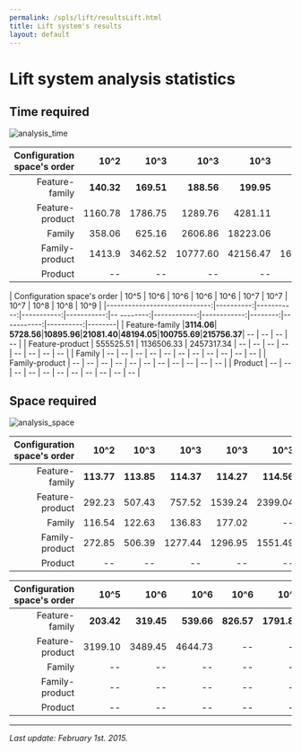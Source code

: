```yaml
---
permalink: /spls/lift/resultsLift.html
title: Lift system's results
layout: default
---
```

# Lift system analysis statistics

## Time required

![analysis_time]({{site.baseurl}}/assets/lift-mean-analysis_time-configurations_ascending-logarithmic-ALL.png)

|Configuration space's order   |      10^2 |       10^3 |       10^3 |       10^3 |       10^3 |       10^4 |       10^4 |       10^4 |       10^5 |      10^5 |
|-----------------------------:|----------:|-----------:|-----------:|-----------:|-----------:|-----------:|-----------:|-----------:|-----------:|----------:|
|Feature-family                |**140.32** |  **169.51**|  **188.56**|  **199.95**|  **223.20**|  **266.20**|  **339.85**|  **472.01**|  **601.46**|**1021.76**|
|Feature-product               | 1160.78   |    1786.75 |    1289.76 |    4281.11 |    7739.10 |   14769.15 |   29418.50 |   60785.39 |  127344.46 | 266609.58 |
|Family                        | 358.06    |     625.16 |    2606.86 |   18223.06 |         -- |         -- |         -- |         -- |         -- |        -- |
|Family-product                | 1413.9    |    3462.52 |   10777.60 |   42156.47 |  167837.42 |  453830.76 | 1870142.24 |         -- |         -- |        -- |
|Product                       |   --      |         -- |         -- |         -- |         -- |         -- |         -- |         -- |         -- |        -- |

|  Configuration space's order |      10^5 |       10^6 |      10^6  |       10^6 |       10^6 |        10^7 |        10^7 |    10^7 |       10^8 |      10^8 |   10^9 | 
|-----------------------------:|----------:|-----------:|-----------:|-----------:|-- --------:|------------:|------------:|--------:|-----------:|----------:|--------|
|  Feature-family              |**3114.06**| **5728.56**|**10895.96**|**21081.40**|**48194.05**|**100755.69**|**215756.37**|      -- |         -- |        -- |     -- |
|  Feature-product             | 555525.51 | 1136506.33 | 2457317.34 |         -- |         -- |          -- |          -- |      -- |         -- |        -- |     -- |
|  Family                      |        -- |         -- |         -- |         -- |         -- |          -- |          -- |      -- |         -- |        -- |     -- |
|  Family-product              |        -- |         -- |         -- |         -- |         -- |          -- |          -- |      -- |         -- |        -- |     -- |
|  Product                     |        -- |         -- |         -- |         -- |         -- |          -- |          -- |      -- |         -- |        -- |     -- |



## Space required

![analysis_space]({{site.baseurl}}/assets/lift-mean-memory-configurations_ascending-ALL.png)


|  Configuration space's order |     10^2 |     10^3 |     10^3 |     10^3 |      10^3 |      10^4 |      10^4 |      10^4 |      10^5 |      10^5 |
|-----------------------------:|---------:|---------:|---------:|---------:|----------:|----------:|----------:|----------:|----------:|----------:|
|              Feature-family  |**113.77**|**113.85**|**114.37**|**114.27**| **114.56**| **115.23**| **116.87**| **119.88**| **120.72**| **134.41**|
|              Feature-product |   292.23 |   507.43 |   757.52 |  1539.24 |   2399.04 |   2838.97 |   2840.51 |   2859.23 |   2907.41 |   2993.05 |
|              Family          |   116.54 |   122.63 |   136.83 |   177.02 |        -- |        -- |        -- |        -- |        -- |        -- |
|              Family-product  |   272.85 |   506.39 |  1277.44 |  1296.95 |   1551.49 |   2440.83 |   2669.75 |        -- |        -- |        -- |
|              Product         |       -- |       -- |       -- |       -- |        -- |        -- |        -- |        -- |        -- |        -- |

| Configuration space's order  |     10^5 |     10^6 |     10^6 |     10^6 |      10^6 |      10^7 |      10^7 |      10^7 |      10^8 |      10^8 |    10^7  | 
|-----------------------------:|---------:|---------:|---------:|---------:|----------:|----------:|----------:|----------:|----------:|----------:|---------:|
|              Feature-family  |**203.42**|**319.45**|**539.66**|**826.57**|**1791.86**|**3230.47**|**6324.48**|        -- |        -- |        -- |      --  |
|              Feature-product |  3199.10 |  3489.45 |  4644.73 |       -- |        -- |        -- |        -- |        -- |        -- |        -- |      --  |
|              Family          |       -- |       -- |       -- |       -- |        -- |        -- |        -- |        -- |        -- |        -- |      --  |
|              Family-product  |       -- |       -- |       -- |       -- |        -- |        -- |        -- |        -- |        -- |        -- |      --  |
|              Product         |       -- |       -- |       -- |       -- |        -- |        -- |        -- |        -- |        -- |        -- |      --  | 

---
*Last update: February 1st. 2015.*











<script>
  (function(i,s,o,g,r,a,m){i['GoogleAnalyticsObject']=r;i[r]=i[r]||function(){
  (i[r].q=i[r].q||[]).push(arguments)},i[r].l=1*new Date();a=s.createElement(o),
  m=s.getElementsByTagName(o)[0];a.async=1;a.src=g;m.parentNode.insertBefore(a,m)
  })(window,document,'script','https://www.google-analytics.com/analytics.js','ga');

  ga('create', 'UA-91211747-1', 'auto');
  ga('send', 'pageview');

</script>

